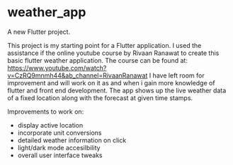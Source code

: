 # weather_app

A new Flutter project.

This project is my starting point for a Flutter application. I used the assistance if the online youtube course by Rivaan Ranawat to create this basic flutter weather application.
The course can be found at: https://www.youtube.com/watch?v=CzRQ9mnmh44&ab_channel=RivaanRanawat
I have left room for improvement and will work on it as and when i gain more knowledge of flutter and front end development.
The app shows up the live weather data of a fixed location along with the forecast at given time stamps.

Improvements to work on:
- display active location
- incorporate unit conversions
- detailed weather information on click
- light/dark mode accesilbility
- overall user interface tweaks
